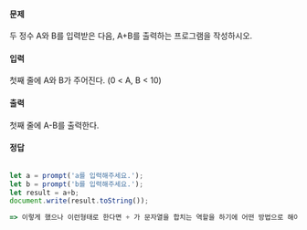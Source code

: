 
#### 문제
두 정수 A와 B를 입력받은 다음, A+B를 출력하는 프로그램을 작성하시오.
#### 입력
첫째 줄에 A와 B가 주어진다. (0 < A, B < 10)
#### 출력
첫째 줄에 A-B를 출력한다.

#### 정답

```javascript

let a = prompt('a를 입력해주세요.');
let b = prompt('b를 입력해주세요.');
let result = a+b;
document.write(result.toString());

=> 이렇게 했으나 이런형태로 한다면 + 가 문자열을 합치는 역할을 하기에 어떤 방법으로 해야할지 모르겠다.

```


